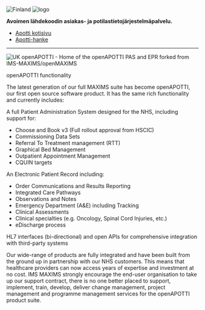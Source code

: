 ![Finland](http://www.egofunktio.fi/Ajanvaraus/suomilippu.gif)
![logo](http://www.designmantic.com/create_thumb?id=1239&company=openApotti&slogan=&variant=1)

**Avoimen lähdekoodin asiakas- ja potilastietojärjestelmäpalvelu.**

* [Apotti kotisivu](http://www.hel.fi/hki/apotti/fi/Etusivu)
* [Apotti-hanke](https://fi.wikipedia.org/wiki/Apotti-hanke)
***
![UK](http://www.passepasse.com/images/gb.jpg)
openAPOTTI - Home of the openAPOTTI PAS and EPR forked from IMS-MAXIMS/openMAXIMS


openAPOTTI functionality

The latest generation of our full MAXIMS suite has become openAPOTTI, our first open source software product. It has the same rich functionality and currently includes:

A full Patient Administration System designed for the NHS, including support for:

*  Choose and Book v3 (Full rollout approval from HSCIC)
*  Commissioning Data Sets
*  Referral To Treatment management (RTT)
*  Graphical Bed Management
*  Outpatient Appointment Management
*  CQUIN targets


An Electronic Patient Record including:

*  Order Communications and Results Reporting
*  Integrated Care Pathways
*  Observations and Notes
*  Emergency Department (A&E) including Tracking
*  Clinical Assessments
*  Clinical specialties (e.g. Oncology, Spinal Cord Injuries, etc.)
*  eDischarge process


HL7 interfaces (bi-directional) and open APIs for comprehensive integration with third-party systems

Our wide-range of products are fully integrated and have been built from the ground up in partnership with our NHS customers. This means that healthcare providers can now access years of expertise and investment at no cost. IMS MAXIMS strongly encourage the end-user organisation to take up our support contract, there is no one better placed to support, implement, train, develop, deliver change management, project management and programme management services for the openAPOTTI product suite.
